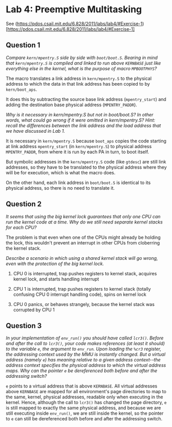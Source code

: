 
# Lab 4: Preemptive Multitasking

See (https://pdos.csail.mit.edu/6.828/2011/labs/lab4/#Exercise-1)[https://pdos.csail.mit.edu/6.828/2011/labs/lab4/#Exercise-1]

## Question 1

*Compare ```kern/mpentry.S``` side by side with ```boot/boot.S```. Bearing in mind that ```kern/mpentry.S``` is compiled and linked to run above ```KERNBASE``` just like everything else in the kernel, what is the purpose of macro ```MPBOOTPHYS```?*

The macro translates a link address in ```kern/mpentry.S``` to the physical address to which the data in that link address has been copied to by ```kern/boot_aps```. 

It does this by subtracting the source base link address (```mpentry_start```) and adding the destination base physical address (```MPENTRY_PADDR```).

*Why is it necessary in kern/mpentry.S but not in boot/boot.S? In other words, what could go wrong if it were omitted in kern/mpentry.S?
Hint: recall the differences between the link address and the load address that we have discussed in Lab 1.*

It is necessary in ```kern/mpentry.S``` because ```boot_aps``` copies the code starting at link address ```mpentry_start``` (in ```kern/mpentry.S```) to physical address ```MPENTRY_PADDR```, from where it is run by each PA in turn, to boot itself.

But symbolic addresses in the ```kern/mpentry.S``` code (like ```gtdesc```) are still link addresses, so they have to be translated to the physical address where they will be for execution, which is what the macro does.

On the other hand, each link address in ```boot/boot.S``` is identical to its physical address, so there is no need to translate it.

## Question 2

*It seems that using the big kernel lock guarantees that only one CPU can run the kernel code at a time. Why do we still need separate kernel stacks for each CPU?* 

The problem is that even when one of the CPUs might already be holding the lock, this wouldn't prevent an interrupt in other CPUs from cloberring the kernel stack.

*Describe a scenario in which using a shared kernel stack will go wrong, even with the protection of the big kernel lock.*

1. CPU 0 is interrupted, trap pushes registers to kernel stack, acquires kernel lock, and starts handling interrupt

2. CPU 1 is interrupted, trap pushes registers to kernel stack (totally confusing CPU 0 interrupt handling code), spins on kernel lock

3. CPU 0 panics, or behaves strangely, because the kernel stack was corrupted by CPU 1

## Question 3

*In your implementation of ```env_run()``` you should have called ```lcr3()```. Before and after the call to ```lcr3()```, your code makes references (at least it should) to the variable ```e```, the argument to ```env_run```. Upon loading the ```%cr3``` register, the addressing context used by the MMU is instantly changed. But a virtual address (namely ```e```) has meaning relative to a given address context--the address context specifies the physical address to which the virtual address maps. Why can the pointer ```e``` be dereferenced both before and after the addressing switch?*

```e``` points to a virtual address that is above ```KERNBASE```. All virtual addresses above ```KERNBASE``` are mapped for all environment's page directories to map to the same, kernel, physical addresses, readable only when executing in the kernel. Hence, although the call to ```lcr3()``` has changed the page directory, ```e``` is still mapped to exactly the same physical address, and because we are still executing inside ```env_run()```, we are still inside the kernel, so the pointer to ```e``` can still be dereferenced both before and after the addressing switch.


